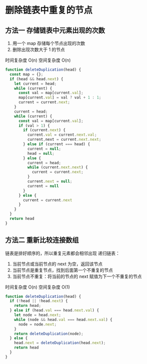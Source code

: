 # 删除链表中重复的节点

## 方法一 存储链表中元素出现的次数

1. 用一个 map 存储每个节点出现的次数
2. 删除出现次数大于 1 的节点

时间复杂度 O(n) 空间复杂度 O(n)

```javascript
function deleteDuplication(head) {
  const map = {};
  if (head && head.next) {
    let current = head;
    while (current) {
      const val = map[current.val];
      map[current.val] = val ? val + 1 : 1;
      current = current.next;
    }
    current = head;
    while (current) {
      const val = map[current.val];
      if (val > 1) {
        if (current.next) {
          current.val = current.next.val;
          current,next = current.next.next;
        } else if (current === head) {
          current = null;
          head = null;
        } else {
          current = head;
          while (current.next.next) {
            current = current.next;
          }
          current.next = null;
          current = null
        }
      } else {
        current = current.next
      }
    }
  }
  return head
}
```

## 方法二 重新比较连接数组

链表是排好顺序的，所以重复元素都会相邻出现 递归链表：

1. 当前节点或当前节点的 next 为空，返回该节点
2. 当前节点是重复节点，找到后面第一个不重复的节点
3. 当前节点不重复：将当前的节点的 next 赋值为下一个不重复的节点

时间复杂度 O(n) 空间复杂度 O(1)

```javascript
function deleteDuplication(head) {
  if (!head || !head.next) {
    return head;
  } else if (head.val === head.next.val) {
    let node = head.next;
    while (node && head.val === head.next.val) {
      node = node.next;
    }
    return deleteDuplication(node);
  } else {
    head.next = deleteDuplication(head.next);
    return head
  }
}
```
